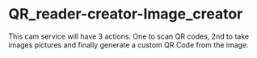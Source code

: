 # QR_reader-creator-Image_creator
This cam service will have 3 actions. One to scan QR codes, 2nd to take images pictures and finally generate a custom QR Code from the image.
